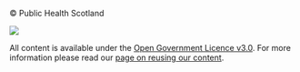 © Public Health Scotland

![](https://www.nationalarchives.gov.uk/images/infoman/ogl-symbol-41px-retina-black.png)

All content is available under the [Open Government Licence v3.0](https://www.nationalarchives.gov.uk/doc/open-government-licence/). For more information please read our [page on reusing our content](https://publichealthscotland.scot/contact-us/permission-to-reproduce-our-content/).

